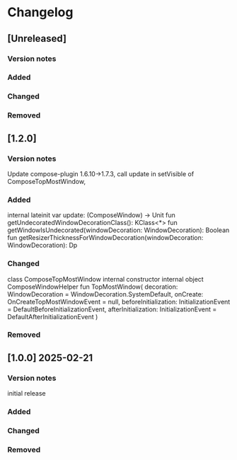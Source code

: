 # Changelog

## [Unreleased]
### Version notes

### Added

### Changed

### Removed

## [1.2.0]
### Version notes
Update compose-plugin 1.6.10->1.7.3, call update in setVisible of ComposeTopMostWindow,

### Added
internal lateinit var update: (ComposeWindow) -> Unit
fun getUndecoratedWindowDecorationClass(): KClass<*>
fun getWindowIsUndecorated(windowDecoration: WindowDecoration): Boolean
fun getResizerThicknessForWindowDecoration(windowDecoration: WindowDecoration): Dp


### Changed
class ComposeTopMostWindow internal constructor
internal object ComposeWindowHelper
fun TopMostWindow(
    decoration: WindowDecoration = WindowDecoration.SystemDefault,
    onCreate: OnCreateTopMostWindowEvent = null,
    beforeInitialization: InitializationEvent = DefaultBeforeInitializationEvent,
    afterInitialization: InitializationEvent = DefaultAfterInitializationEvent
)
### Removed

## [1.0.0] 2025-02-21
### Version notes
initial release

### Added

### Changed

### Removed